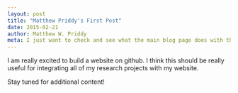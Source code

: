 ```yaml
---
layout: post
title: "Matthew Priddy's First Post"
date: 2015-02-21
author: Matthew W. Priddy
meta: I just want to check and see what the main blog page does with this information.  I wonder how many lines should be in here and get displayed?
---
```


I am really excited to build a website on github.  I think this should be really useful for integrating all of my research projects with my website.

Stay tuned for additional content!
